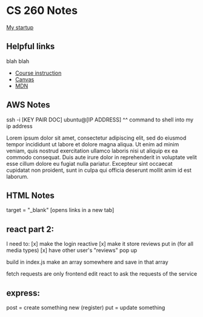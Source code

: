 # CS 260 Notes

[My startup](https://simon.cs260.click)

## Helpful links
blah blah

- [Course instruction](https://github.com/webprogramming260)
- [Canvas](https://byu.instructure.com)
- [MDN](https://developer.mozilla.org)

## AWS Notes
ssh -i [KEY PAIR DOC] ubuntu@[IP ADDRESS]
^^ command to shell into my ip address

Lorem ipsum dolor sit amet, consectetur adipiscing elit, sed do eiusmod tempor incididunt ut labore et dolore magna aliqua. Ut enim ad minim veniam, quis nostrud exercitation ullamco laboris nisi ut aliquip ex ea commodo consequat. Duis aute irure dolor in reprehenderit in voluptate velit esse cillum dolore eu fugiat nulla pariatur. Excepteur sint occaecat cupidatat non proident, sunt in culpa qui officia deserunt mollit anim id est laborum.

## HTML Notes

target = "_blank" [opens links in a new tab]

## react part 2:
I need to:
[x] make the login reactive 
[x] make it store reviews put in (for all media types)
[x] have other user's "reviews" pop up


build in index.js
make an array  somewhere and save in that array

fetch requests are only frontend
edit react to ask the requests of the service

## express:
post = create something new (register)
put = update something
